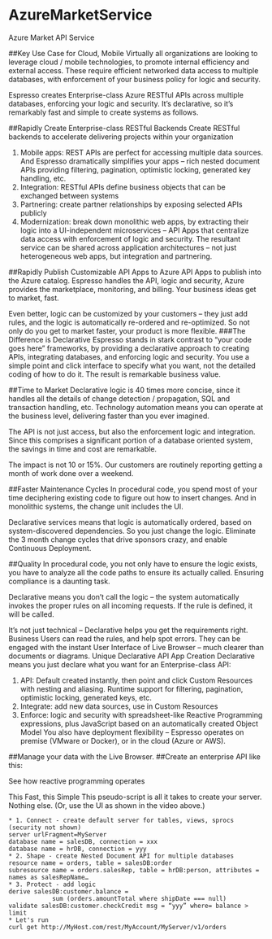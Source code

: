 # AzureMarketService
Azure Market API Service 

##Key Use Case for Cloud, Mobile
Virtually all organizations are looking to leverage cloud / mobile technologies, to promote internal efficiency and external access.  These require efficient networked data access to multiple databases, with enforcement of your business policy for logic and security.

Espresso creates Enterprise-class Azure RESTful APIs across multiple databases, enforcing your logic and security.  It’s declarative, so it’s remarkably fast and simple to create systems as follows.

##Rapidly Create Enterprise-class RESTful Backends
Create RESTful backends to accelerate delivering projects within your organization

1. Mobile apps: REST APIs are perfect for accessing multiple data sources.  And Espresso dramatically simplifies your apps – rich nested document APIs providing filtering, pagination, optimistic locking, generated key handling, etc.
2. Integration: RESTful APIs define business objects that can be exchanged between systems
3. Partnering: create partner relationships by exposing selected APIs publicly
4. Modernization: break down monolithic web apps, by extracting their logic into a UI-independent microservices – API Apps that centralize data access with enforcement of logic and security.  The resultant service can be shared across application architectures – not just heterogeneous web apps, but integration and partnering.
 

##Rapidly Publish Customizable API Apps to Azure
API Apps to publish into the Azure catalog.  Espresso handles the API, logic and security, Azure provides the marketplace, monitoring, and billing.  Your business ideas get to market, fast.

Even better, logic can be customized by your customers – they just add rules, and the logic is automatically re-ordered and re-optimized.  So not only do you get to market faster, your product is more flexible.
###The Difference is Declarative
Espresso stands in stark contrast to “your code goes here” frameworks, by providing a declarative approach to creating APIs, integrating databases, and enforcing logic and security.  You use a simple point and click interface to specify what you want, not the detailed coding of how to do it.  The result is remarkable business value.

 

##Time to Market
Declarative logic is 40 times more concise, since it handles all the details of change detection / propagation, SQL and transaction handling, etc.  Technology automation means you can operate at the business level, delivering faster than you ever imagined.

The API is not just access, but also the enforcement logic and integration.  Since this comprises a significant portion of a database oriented system, the savings in time and cost are remarkable.

The impact is not 10 or 15%.  Our customers are routinely reporting getting a month of work done over a weekend.

 

##Faster Maintenance Cycles
In procedural code, you spend most of your time deciphering existing code to figure out how to insert changes.  And in monolithic systems, the change unit includes the UI.

Declarative services means that logic is automatically ordered, based on system-discovered dependencies.  So you just change the logic.  Eliminate the 3 month change cycles that drive sponsors crazy, and enable Continuous Deployment.

 

##Quality
In procedural code, you not only have to ensure the logic exists, you have to analyze all the code paths to ensure its actually called.  Ensuring compliance is a daunting task.

Declarative means you don’t call the logic – the system automatically invokes the proper rules on all incoming requests.  If the rule is defined, it will be called.

It’s not just technical – Declarative helps you get the requirements right.  Business Users can read the rules, and help spot errors.  They can be engaged with the instant User Interface of Live Browser – much clearer than documents or diagrams.
Unique Declarative API App Creation
Declarative means you just declare what you want for an Enterprise-class API:

1. API: Default created instantly, then point and click Custom Resources with nesting and aliasing.  Runtime support for filtering, pagination, optimistic locking, generated keys, etc.
2. Integrate: add new data sources, use in Custom Resources
3. Enforce: logic and security with spreadsheet-like Reactive Programming expressions, plus JavaScript based on an automatically created Object Model
You also have deployment flexibility – Espresso operates on premise (VMware or Docker), or in the cloud (Azure or AWS).

##Manage your data with the Live Browser.
##Create an enterprise API like this:


See how reactive programming operates


This Fast, this Simple
This pseudo-script is all it takes to create your server.  Nothing else.  (Or, use the UI as shown in the video above.)

```
* 1. Connect - create default server for tables, views, sprocs (security not shown)
server urlFragment=MyServer
database name = salesDB, connection = xxx
database name = hrDB, connection = yyy
* 2. Shape - create Nested Document API for multiple databases
resource name = orders, table = salesDB:order
subresource name = orders.salesRep, table = hrDB:person, attributes = names as salesRepName…
* 3. Protect - add logic
derive salesDB:customer.balance = 
            sum (orders.amountTotal where shipDate === null)
validate salesDB:customer.checkCredit msg = “yyy” where= balance > limit
* Let's run
curl get http://MyHost.com/rest/MyAccount/MyServer/v1/orders

```
